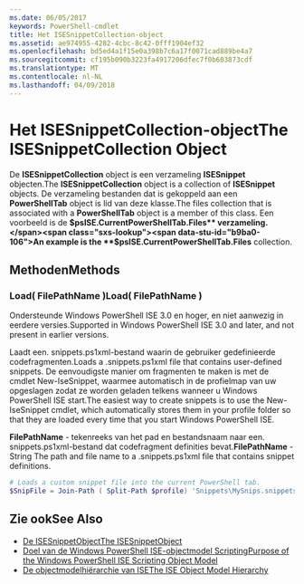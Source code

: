 ```yaml
---
ms.date: 06/05/2017
keywords: PowerShell-cmdlet
title: Het ISESnippetCollection-object
ms.assetid: ae974955-4282-4cbc-8c42-0fff1904ef32
ms.openlocfilehash: bd5ed4a1f15e0a398b7c6a17f0071cad889be4a7
ms.sourcegitcommit: cf195b090b3223fa4917206dfec7f0b603873cdf
ms.translationtype: MT
ms.contentlocale: nl-NL
ms.lasthandoff: 04/09/2018
---
```

# <a name="the-isesnippetcollection-object"></a><span data-ttu-id="b9ba0-103">Het ISESnippetCollection-object</span><span class="sxs-lookup"><span data-stu-id="b9ba0-103">The ISESnippetCollection Object</span></span>

<span data-ttu-id="b9ba0-104">De **ISESnippetCollection** object is een verzameling **ISESnippet** objecten.</span><span class="sxs-lookup"><span data-stu-id="b9ba0-104">The **ISESnippetCollection** object is a collection of **ISESnippet** objects.</span></span> <span data-ttu-id="b9ba0-105">De verzameling bestanden dat is gekoppeld aan een **PowerShellTab** object is lid van deze klasse.</span><span class="sxs-lookup"><span data-stu-id="b9ba0-105">The files collection that is associated with a **PowerShellTab** object is a member of this class.</span></span> <span data-ttu-id="b9ba0-106">Een voorbeeld is de **$psISE.CurrentPowerShellTab.Files** verzameling.</span><span class="sxs-lookup"><span data-stu-id="b9ba0-106">An example is the **$psISE.CurrentPowerShellTab.Files** collection.</span></span>

## <a name="methods"></a><span data-ttu-id="b9ba0-107">Methoden</span><span class="sxs-lookup"><span data-stu-id="b9ba0-107">Methods</span></span>

### <a name="load-filepathname-"></a><span data-ttu-id="b9ba0-108">Load\( FilePathName \)</span><span class="sxs-lookup"><span data-stu-id="b9ba0-108">Load\( FilePathName \)</span></span>

<span data-ttu-id="b9ba0-109">Ondersteunde Windows PowerShell ISE 3.0 en hoger, en niet aanwezig in eerdere versies.</span><span class="sxs-lookup"><span data-stu-id="b9ba0-109">Supported in Windows PowerShell ISE 3.0 and later, and not present in earlier versions.</span></span>

<span data-ttu-id="b9ba0-110">Laadt een. snippets.ps1xml-bestand waarin de gebruiker gedefinieerde codefragmenten.</span><span class="sxs-lookup"><span data-stu-id="b9ba0-110">Loads a .snippets.ps1xml file that contains user-defined snippets.</span></span> <span data-ttu-id="b9ba0-111">De eenvoudigste manier om fragmenten te maken is met de cmdlet New-IseSnippet, waarmee automatisch in de profielmap van uw opgeslagen zodat ze worden geladen telkens wanneer u Windows PowerShell ISE start.</span><span class="sxs-lookup"><span data-stu-id="b9ba0-111">The easiest way to create snippets is to use the New-IseSnippet cmdlet, which automatically stores them in your profile folder so that they are loaded every time that you start Windows PowerShell ISE.</span></span>

<span data-ttu-id="b9ba0-112">**FilePathName** - tekenreeks van het pad en bestandsnaam naar een. snippets.ps1xml-bestand dat codefragment definities bevat.</span><span class="sxs-lookup"><span data-stu-id="b9ba0-112">**FilePathName** - String The path and file name to a .snippets.ps1xml file that contains snippet definitions.</span></span>

```powershell
# Loads a custom snippet file into the current PowerShell tab.
$SnipFile = Join-Path ( Split-Path $profile) 'Snippets\MySnips.snippets.ps1xml' $psISE.CurrentPowerShellTab.Snippets.Add($SnipPath)
```

## <a name="see-also"></a><span data-ttu-id="b9ba0-113">Zie ook</span><span class="sxs-lookup"><span data-stu-id="b9ba0-113">See Also</span></span>

- [<span data-ttu-id="b9ba0-114">De ISESnippetObject</span><span class="sxs-lookup"><span data-stu-id="b9ba0-114">The ISESnippetObject</span></span>](The-ISESnippetObject.md)
- [<span data-ttu-id="b9ba0-115">Doel van de Windows PowerShell ISE-objectmodel Scripting</span><span class="sxs-lookup"><span data-stu-id="b9ba0-115">Purpose of the Windows PowerShell ISE Scripting Object Model</span></span>](Purpose-of-the-Windows-PowerShell-ISE-Scripting-Object-Model.md)
- [<span data-ttu-id="b9ba0-116">De objectmodelhiërarchie van ISE</span><span class="sxs-lookup"><span data-stu-id="b9ba0-116">The ISE Object Model Hierarchy</span></span>](The-ISE-Object-Model-Hierarchy.md)